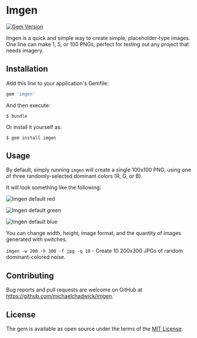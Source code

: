 # Imgen

[![Gem Version](https://badge.fury.io/rb/imgen.svg)](https://badge.fury.io/rb/imgen)

Imgen is a quick and simple way to create simple, placeholder-type images. One line can make 1, 5, or 100 PNGs, perfect for testing out any project that needs imagery.

## Installation

Add this line to your application's Gemfile:

```ruby
gem 'imgen'
```

And then execute:

    $ bundle

Or install it yourself as:

    $ gem install imgen

## Usage

By default, simply running `imgen` will create a single 100x100 PNG, using one of three randomly-selected dominant colors (R, G, or B).

It will look something like the following:

![Imgen default red](https://github.com/michaelchadwick/imgen/blob/master/imgen-example-red.png)

![Imgen default green](https://github.com/michaelchadwick/imgen/blob/master/imgen-example-green.png)

![Imgen default blue](https://github.com/michaelchadwick/imgen/blob/master/imgen-example-blue.png)

You can change width, height, image format, and the quantity of images generated with switches.

`imgen -w 200 -h 300 -f jpg -q 10` - Create 10 200x300 JPGs of random dominant-colored noise.

## Contributing

Bug reports and pull requests are welcome on GitHub at https://github.com/michaelchadwick/imgen.

## License

The gem is available as open source under the terms of the [MIT License](http://opensource.org/licenses/MIT).
